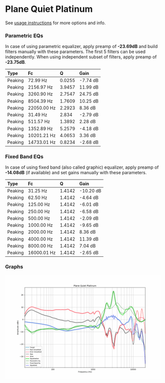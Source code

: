 # Plane Quiet Platinum
See [usage instructions](https://github.com/jaakkopasanen/AutoEq#usage) for more options and info.

### Parametric EQs
In case of using parametric equalizer, apply preamp of **-23.69dB** and build filters manually
with these parameters. The first 5 filters can be used independently.
When using independent subset of filters, apply preamp of **-23.75dB**.

| Type    | Fc          |      Q | Gain     |
|:--------|:------------|:-------|:---------|
| Peaking | 72.99 Hz    | 0.0255 | -7.74 dB |
| Peaking | 2156.97 Hz  | 3.9457 | 11.99 dB |
| Peaking | 3260.90 Hz  | 2.7547 | 24.75 dB |
| Peaking | 8504.39 Hz  | 1.7609 | 10.25 dB |
| Peaking | 22050.00 Hz | 2.2923 | 8.36 dB  |
| Peaking | 31.49 Hz    | 2.834  | -2.79 dB |
| Peaking | 511.57 Hz   | 1.3892 | 2.28 dB  |
| Peaking | 1352.89 Hz  | 5.2579 | -4.18 dB |
| Peaking | 10201.21 Hz | 4.0653 | 3.36 dB  |
| Peaking | 14733.01 Hz | 0.8234 | -2.68 dB |

### Fixed Band EQs
In case of using fixed band (also called graphic) equalizer, apply preamp of **-14.08dB**
(if available) and set gains manually with these parameters.

| Type    | Fc          |      Q | Gain      |
|:--------|:------------|:-------|:----------|
| Peaking | 31.25 Hz    | 1.4142 | -10.20 dB |
| Peaking | 62.50 Hz    | 1.4142 | -4.64 dB  |
| Peaking | 125.00 Hz   | 1.4142 | -6.01 dB  |
| Peaking | 250.00 Hz   | 1.4142 | -6.58 dB  |
| Peaking | 500.00 Hz   | 1.4142 | -2.09 dB  |
| Peaking | 1000.00 Hz  | 1.4142 | -9.65 dB  |
| Peaking | 2000.00 Hz  | 1.4142 | 8.36 dB   |
| Peaking | 4000.00 Hz  | 1.4142 | 11.39 dB  |
| Peaking | 8000.00 Hz  | 1.4142 | 7.04 dB   |
| Peaking | 16000.01 Hz | 1.4142 | -2.65 dB  |

### Graphs
![](./Plane%20Quiet%20Platinum.png)